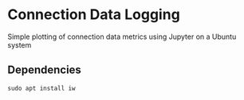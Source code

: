 # Connection Data Logging 
Simple plotting of connection data metrics using Jupyter on a Ubuntu system

## Dependencies
```
sudo apt install iw
```
